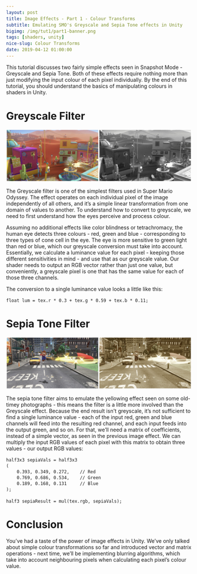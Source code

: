 ```yaml
---
layout: post
title: Image Effects - Part 1 - Colour Transforms
subtitle: Emulating SMO's Greyscale and Sepia Tone effects in Unity
bigimg: /img/tut1/part1-banner.png
tags: [shaders, unity]
nice-slug: Colour Transforms
date: 2019-04-12 01:00:00
---
```

This tutorial discusses two fairly simple effects seen in Snapshot Mode - Greyscale and Sepia Tone. Both of these effects require nothing more than just modifying the input colour of each pixel individually. By the end of this tutorial, you should understand the basics of manipulating colours in shaders in Unity.

# Greyscale Filter

![Greyscale Filter](/img/tut1/part1-greyscale.png)

The Greyscale filter is one of the simplest filters used in Super Mario Odyssey. The effect operates on each individual pixel of the image independently of all others, and it’s a simple linear transformation from one domain of values to another. To understand how to convert to greyscale, we need to first understand how the eyes perceive and process colour.

Assuming no additional effects like color blindness or tetrachromacy, the human eye detects three colours - red, green and blue - corresponding to three types of cone cell in the eye. The eye is more sensitive to green light than red or blue, which our greyscale conversion must take into account. Essentially, we calculate a luminance value for each pixel - keeping those different sensitivities in mind - and use that as our greyscale value. Our shader needs to output an RGB vector rather than just one value, but conveniently, a greyscale pixel is one that has the same value for each of those three channels.

The conversion to a single luminance value looks a little like this:

~~~
float lum = tex.r * 0.3 + tex.g * 0.59 + tex.b * 0.11;
~~~

# Sepia Tone Filter

![Sepia-tone Filter](/img/tut1/part1-sepia.png)

The sepia tone filter aims to emulate the yellowing effect seen on some old-timey photographs - this means the filter is a little more involved than the Greyscale effect. Because the end result isn't greyscale, it’s not sufficient to find a single luminance value - each of the input red, green and blue channels will feed into the resulting red channel, and each input feeds into the output green, and so on. For that, we’ll need a matrix of coefficients, instead of a simple vector, as seen in the previous image effect. We can multiply the input RGB values of each pixel with this matrix to obtain three values - our output RGB values:

~~~
half3x3 sepiaVals = half3x3
(
    0.393, 0.349, 0.272,    // Red
    0.769, 0.686, 0.534,    // Green
    0.189, 0.168, 0.131     // Blue
);

half3 sepiaResult = mul(tex.rgb, sepiaVals);
~~~

# Conclusion

You’ve had a taste of the power of image effects in Unity. We’ve only talked about simple colour transformations so far and introduced vector and matrix operations - next time, we’ll be implementing blurring algorithms, which take into account neighbouring pixels when calculating each pixel’s colour value.

